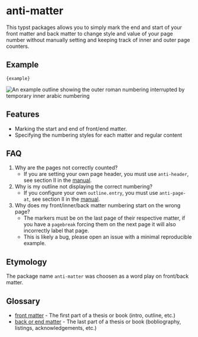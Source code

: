 # anti-matter
This typst packages allows you to simply mark the end and start of your front matter and back matter
to change style and value of your page number without manually setting and keeping track of inner
and outer page counters.

## Example
```typst
{example}
```

![An example outline showing the outer roman numbering interrupted by temporary inner arabic
numbering][example]

## Features
- Marking the start and end of front/end matter.
- Specifying the numbering styles for each matter and regular content

## FAQ
1. Why are the pages not correctly counted?
   - If you are setting your own page header, you must use `anti-header`, see section II in the
     [manual].
2. Why is my outline not displaying the correct numbering?
   - If you configure your own `outline.entry`, you must use `anti-page-at`, see section II in the
     [manual].
3. Why does my front/inner/back  matter numbering start on the wrong page?
   - The markers must be on the last page of their respective matter, if you have a `pagebreak`
     forcing them on the next page it will also incorrectly label that page.
   - This is likely a bug, please open an issue with a minimal reproducible example.

## Etymology
The package name `anti-matter` was choosen as a word play on front/back matter.

## Glossary
- [front matter] - The first part of a thesis or book (intro, outline, etc.)
- [back or end matter] - The last part of a thesis or book (bobliography, listings,
  acknowledgements, etc.)

[front matter]: https://en.wikipedia.org/wiki/Book_design#Front_matter
[back or end matter]: https://en.wikipedia.org/wiki/Book_design#Back_matter_(end_matter)
[example]: docs/example.png
[manual]: docs/manual.pdf
